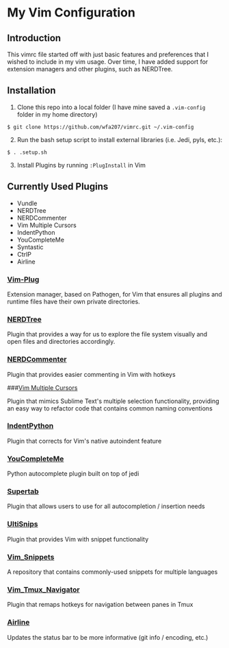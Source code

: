 # My Vim Configuration

## Introduction

This vimrc file started off with just basic features and preferences that I wished to include in my vim usage. Over time, I have added support for extension managers and other plugins, such as NERDTree.

## Installation

1) Clone this repo into a local folder (I have mine saved a `.vim-config` folder in my home directory)

`$ git clone https://github.com/wfa207/vimrc.git ~/.vim-config`

2) Run the bash setup script to install external libraries (i.e. Jedi, pyls, etc.):

`$ . .setup.sh`

3) Install Plugins by running `:PlugInstall` in Vim

## Currently Used Plugins
- Vundle
- NERDTree
- NERDCommenter
- Vim Multiple Cursors
- IndentPython
- YouCompleteMe
- Syntastic
- CtrlP
- Airline

### [Vim-Plug](https://github.com/junegunn/vim-plug)

Extension manager, based on Pathogen, for Vim that ensures all plugins and runtime files have their own private directories.

### [NERDTree](https://github.com/scrooloose/nerdtree)

Plugin that provides a way for us to explore the file system visually and open files and directories accordingly.

### [NERDCommenter](https://github.com/scrooloose/nerdcommenter)

Plugin that provides easier commenting in Vim with hotkeys

###[Vim Multiple Cursors](https://github.com/terryma/vim-multiple-cursors)

Plugin that mimics Sublime Text's multiple selection functionality, providing an easy way to refactor code that contains common naming conventions

### [IndentPython](https://github.com/vim-scripts/indentpython.vim)

Plugin that corrects for Vim's native autoindent feature

### [YouCompleteMe](https://github.com/Valloric/YouCompleteMe)

Python autocomplete plugin built on top of jedi

### [Supertab](https://github.com/ervandew/supertab)

Plugin that allows users to use <Tab> for all autocompletion / insertion needs

### [UltiSnips](https://github.com/SirVer/ultisnips)

Plugin that provides Vim with snippet functionality

### [Vim_Snippets](https://github.com/honza/vim-snippets)

A repository that contains commonly-used snippets for multiple languages

### [Vim_Tmux_Navigator](https://github.com/christoomey/vim-tmux-navigator)

Plugin that remaps hotkeys for navigation between panes in Tmux

### [Airline](https://github.com/vim-airline/vim-airline)

Updates the status bar to be more informative (git info / encoding, etc.)
